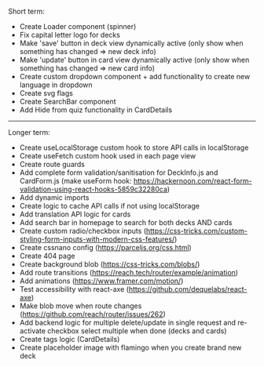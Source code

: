 Short term:

- Create Loader component (spinner)
- Fix capital letter logo for decks
- Make 'save' button in deck view dynamically active (only show when something has changed => new deck info)
- Make 'update' button in card view dynamically active (only show when something has changed => new card info)
- Create custom dropdown component + add functionality to create new language in dropdown
- Create svg flags
- Create SearchBar component
- Add Hide from quiz functionality in CardDetails

---

Longer term:

- Create useLocalStorage custom hook to store API calls in localStorage
- Create useFetch custom hook used in each page view
- Create route guards
- Add complete form validation/sanitisation for DeckInfo.js and CardForm.js (make useForm hook: https://hackernoon.com/react-form-validation-using-react-hooks-5859c32280ca)
- Add dynamic imports
- Create logic to cache API calls if not using localStorage
- Add translation API logic for cards
- Add search bar in homepage to search for both decks AND cards
- Create custom radio/checkbox inputs (https://css-tricks.com/custom-styling-form-inputs-with-modern-css-features/)
- Create cssnano config (https://parceljs.org/css.html)
- Create 404 page
- Create background blob (https://css-tricks.com/blobs/)
- Add route transitions (https://reach.tech/router/example/animation)
- Add animations (https://www.framer.com/motion/)
- Test accessibility with react-axe (https://github.com/dequelabs/react-axe)
- Make blob move when route changes (https://github.com/reach/router/issues/262)
- Add backend logic for multiple delete/update in single request and re-activate checkbox select multiple when done (decks and cards)
- Create tags logic (CardDetails)
- Create placeholder image with flamingo when you create brand new deck
